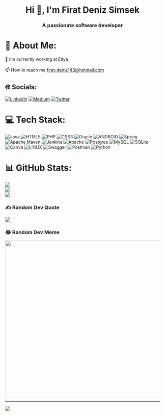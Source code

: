 <h1 align="center">Hi 👋, I'm Firat Deniz Simsek</h1>
<h3 align="center">A passionate software developer</h3>

# 💫 About Me:
🔭 I’m currently working at Etiya<br><br>📫 How to reach me firat-deniz143@hotmail.com


## 🌐 Socials:
[![LinkedIn](https://img.shields.io/badge/LinkedIn-%230077B5.svg?logo=linkedin&logoColor=white)](https://linkedin.com/in/fdsimsek) [![Medium](https://img.shields.io/badge/Medium-12100E?logo=medium&logoColor=white)](https://medium.com/@@firat.simsek) [![Twitter](https://img.shields.io/badge/Twitter-%231DA1F2.svg?logo=Twitter&logoColor=white)](https://twitter.com/fdsimsek) 

# 💻 Tech Stack:
![Java](https://img.shields.io/badge/java-%23ED8B00.svg?style=plastic&logo=java&logoColor=white) ![HTML5](https://img.shields.io/badge/html5-%23E34F26.svg?style=plastic&logo=html5&logoColor=white) ![PHP](https://img.shields.io/badge/php-%23777BB4.svg?style=plastic&logo=php&logoColor=white) ![CSS3](https://img.shields.io/badge/css3-%231572B6.svg?style=plastic&logo=css3&logoColor=white) ![Oracle](https://img.shields.io/badge/Oracle-F80000?style=plastic&logo=oracle&logoColor=white) ![ANDROID](https://img.shields.io/badge/android-%2320232a.svg?style=plastic&logo=android&logoColor=%a4c639) ![Spring](https://img.shields.io/badge/spring-%236DB33F.svg?style=plastic&logo=spring&logoColor=white) ![Apache Maven](https://img.shields.io/badge/Apache%20Maven-C71A36?style=plastic&logo=Apache%20Maven&logoColor=white) ![Jenkins](https://img.shields.io/badge/jenkins-%232C5263.svg?style=plastic&logo=jenkins&logoColor=white) ![Apache](https://img.shields.io/badge/apache-%23D42029.svg?style=plastic&logo=apache&logoColor=white) ![Postgres](https://img.shields.io/badge/postgres-%23316192.svg?style=plastic&logo=postgresql&logoColor=white) ![MySQL](https://img.shields.io/badge/mysql-%2300f.svg?style=plastic&logo=mysql&logoColor=white) ![SQLite](https://img.shields.io/badge/sqlite-%2307405e.svg?style=plastic&logo=sqlite&logoColor=white) ![Canva](https://img.shields.io/badge/Canva-%2300C4CC.svg?style=plastic&logo=Canva&logoColor=white) ![LINUX](https://img.shields.io/badge/Linux-FCC624?style=plastic&logo=linux&logoColor=black) ![Swagger](https://img.shields.io/badge/-Swagger-%23Clojure?style=plastic&logo=swagger&logoColor=white) ![Postman](https://img.shields.io/badge/Postman-FF6C37?style=plastic&logo=postman&logoColor=white) ![Python](https://img.shields.io/badge/python-3670A0?style=plastic&logo=python&logoColor=ffdd54)
# 📊 GitHub Stats:
![](https://github-readme-stats.vercel.app/api?username=fdsimsek&theme=dark&hide_border=false&include_all_commits=false&count_private=false)<br/>
![](https://github-readme-streak-stats.herokuapp.com/?user=fdsimsek&theme=dark&hide_border=false)<br/>
![](https://github-readme-stats.vercel.app/api/top-langs/?username=fdsimsek&theme=dark&hide_border=false&include_all_commits=false&count_private=false&layout=compact)

### ✍️ Random Dev Quote
![](https://quotes-github-readme.vercel.app/api?type=horizontal&theme=radical)

### 😂 Random Dev Meme
<img src="https://rm.up.railway.app/" width="512px"/>

---
[![](https://visitcount.itsvg.in/api?id=fdsimsek&icon=0&color=0)](https://visitcount.itsvg.in)

<!-- Proudly created with GPRM ( https://gprm.itsvg.in ) -->
